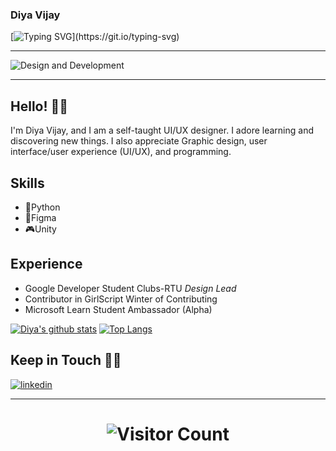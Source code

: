 ### Diya Vijay
[![Typing SVG](https://readme-typing-svg.herokuapp.com/?lines=Welcome+to+my+profile...;Glad+to+see+you+here!)](https://git.io/typing-svg)
<hr>

![Design and Development](https://github.com/DiyaVj/DiyaVj/blob/main/Banner2.gif)
<hr>

## Hello! 👋🏻

I'm Diya Vijay, and I am a self-taught UI/UX designer. I adore learning and discovering new things. I also appreciate Graphic design, user interface/user experience (UI/UX), and programming.

## Skills

* 🐍Python
* 📱Figma
* 🎮Unity

## Experience

* Google Developer Student Clubs-RTU *Design Lead*
* Contributor in GirlScript Winter of Contributing
* Microsoft Learn Student Ambassador (Alpha)


[![Diya's github stats](https://github-readme-stats.vercel.app/api?username=DiyaVj)](https://github.com/DiyaVj/github-readme-stats)   [![Top Langs](https://github-readme-stats.vercel.app/api/top-langs/?username=DiyaVj)](https://github.com/anuraghazra/github-readme-stats) 

## Keep in Touch 🤝🏻
[![linkedin](https://user-images.githubusercontent.com/87236107/150997674-ea924b0e-ac74-417a-8f49-787b1cf85d26.svg)](https://www.linkedin.com/in/diya-vijay-3a8440204/)
  
 </h1>
 
<hr>

<h1 align="center">
  
![Visitor Count](https://profile-counter.glitch.me/{DiyaVj}/count.svg)
  
</h1>
